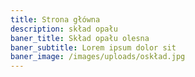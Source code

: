 ```yaml
---
title: Strona główna
description: skład opału
baner_title: Skład opału olesna
baner_subtitle: Lorem ipsum dolor sit
baner_image: /images/uploads/oskład.jpg
---
```


